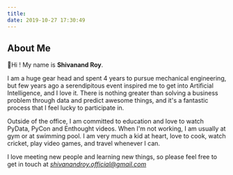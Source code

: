 ```yaml
---
title:
date: 2019-10-27 17:30:49
---
```

## About Me

👋Hi ! My name is **Shivanand Roy**.

I am a huge gear head and spent 4 years to pursue mechanical engineering, but few years ago a serendipitous event inspired me to get into Artificial Intelligence, and I love it. There is nothing greater than solving a business problem through data and predict awesome things, and it's a fantastic process that I feel lucky to participate in.

Outside of the office, I am committed to education and love to watch PyData, PyCon and Enthought videos. When I'm not working, I am usually at gym or at swimming pool. I am very much a kid at heart, love to cook, watch cricket, play video games, and travel whenever I can.

I love meeting new people and learning new things, so please feel free to get in touch at *shivanandroy.official@gmail.com*

 

